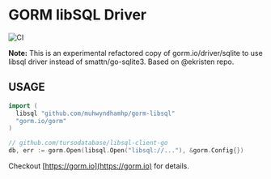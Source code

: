 # GORM libSQL Driver

![CI](https://github.com/go-gorm/sqlite/workflows/CI/badge.svg)

**Note:** This is an experimental refactored copy of gorm.io/driver/sqlite
to use libsql driver instead of smattn/go-sqlite3. Based on @ekristen repo.

## USAGE

```go
import (
  libsql "github.com/muhwyndhamhp/gorm-libsql"
  "gorm.io/gorm"
)

// github.com/tursodatabase/libsql-client-go
db, err := gorm.Open(libsql.Open("libsql://..."), &gorm.Config{})
```

Checkout [https://gorm.io](https://gorm.io) for details.

